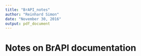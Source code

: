 ```yaml
---
title: "BrAPI_notes"
author: "Reinhard Simon"
date: "November 30, 2016"
output: pdf_document
---
```


# Notes on BrAPI documentation

